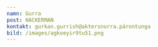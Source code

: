 ```yaml
---
namn: Gurra
post: HACKERMAN
kontakt: gurkan.gurrish@aktersnurra.pärontunga
bild: /images/agkoeyir9tu51.png
---
```

